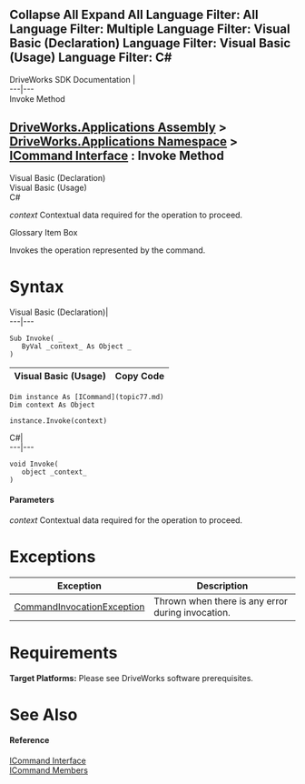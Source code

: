 Collapse All Expand All Language Filter: All  Language Filter: Multiple  Language Filter: Visual Basic (Declaration) Language Filter: Visual Basic (Usage) Language Filter: C#  
---  
DriveWorks SDK Documentation  |   
---|---  
Invoke Method   
  
[DriveWorks.Applications Assembly](topic13.md) > [DriveWorks.Applications Namespace](topic16.md) > [ICommand Interface](topic77.md) : Invoke Method  
---  
  
Visual Basic (Declaration)    
Visual Basic (Usage)    
C# 

_context_
    Contextual data required for the operation to proceed.

Glossary Item Box

Invokes the operation represented by the command. 

# Syntax

Visual Basic (Declaration)|   
---|---  
      
    
    Sub Invoke( _
       ByVal _context_ As Object _
    )   
  
Visual Basic (Usage)| Copy Code  
---|---  
      
    
    Dim instance As [ICommand](topic77.md)
    Dim context As Object
     
    instance.Invoke(context)  
  
C#|   
---|---  
      
    
    void Invoke( 
       object _context_
    )  
  
#### Parameters

 _context_
    Contextual data required for the operation to proceed.

# Exceptions

Exception| Description  
---|---  
[CommandInvocationException](topic681.md)| Thrown when there is any error during invocation.  
  
# Requirements

**Target Platforms:** Please see DriveWorks software prerequisites.

# See Also

#### Reference

[ICommand Interface](topic77.md)   
[ICommand Members](topic78.md)


